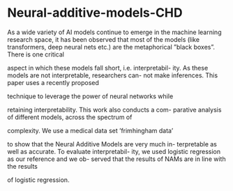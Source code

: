 # Neural-additive-models-CHD

As a wide variety of AI models continue to emerge in the
machine learning research space, it has been observed that
most of the models (like transformers, deep neural nets etc.)
are the metaphorical ”black boxes”. There is one critical

aspect in which these models fall short, i.e. interpretabil-
ity. As these models are not interpretable, researchers can-
not make inferences. This paper uses a recently proposed

technique to leverage the power of neural networks while

retaining interpretability. This work also conducts a com-
parative analysis of different models, across the spectrum of

complexity. We use a medical data set ’frimhingham data’

to show that the Neural Additive Models are very much in-
terpretable as well as accurate. To evaluate interpretabil-
ity, we used logistic regression as our reference and we ob-
served that the results of NAMs are in line with the results

of logistic regression.
